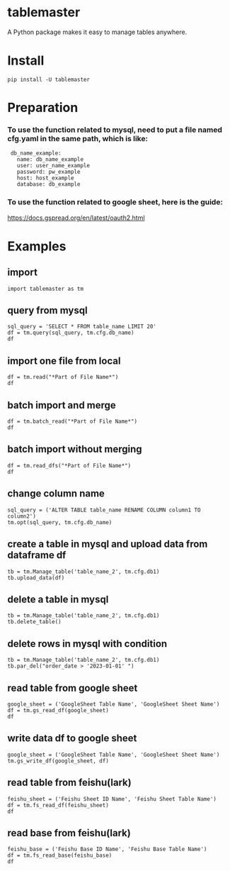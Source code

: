 # tablemaster
A Python package makes it easy to manage tables anywhere.

# Install
```
pip install -U tablemaster
```

# Preparation
### To use the function related to mysql, need to put a file named cfg.yaml in the same path, which is like:
```
 db_name_example:
   name: db_name_example
   user: user_name_example
   password: pw_example
   host: host_example
   database: db_example
```

### To use the function related to google sheet, here is the guide:
https://docs.gspread.org/en/latest/oauth2.html

# Examples

## import
```
import tablemaster as tm
```

## query from mysql
```
sql_query = 'SELECT * FROM table_name LIMIT 20'
df = tm.query(sql_query, tm.cfg.db_name)
df
```

## import one file from local
```
df = tm.read("*Part of File Name*")
df
```

## batch import and merge
```
df = tm.batch_read("*Part of File Name*")
df
```

## batch import without merging
```
df = tm.read_dfs("*Part of File Name*")
df
```

## change column name
```
sql_query = ('ALTER TABLE table_name RENAME COLUMN column1 TO column2')
tm.opt(sql_query, tm.cfg.db_name)
```

## create a table in mysql and upload data from dataframe df
```
tb = tm.Manage_table('table_name_2', tm.cfg.db1)
tb.upload_data(df)
```

## delete a table in mysql
```
tb = tm.Manage_table('table_name_2', tm.cfg.db1)
tb.delete_table()
```

## delete rows in mysql with condition
```
tb = tm.Manage_table('table_name_2', tm.cfg.db1)
tb.par_del("order_date > '2023-01-01' ")
```

## read table from google sheet
```
google_sheet = ('GoogleSheet Table Name', 'GoogleSheet Sheet Name')
df = tm.gs_read_df(google_sheet)
df
```

## write data df to google sheet
```
google_sheet = ('GoogleSheet Table Name', 'GoogleSheet Sheet Name')
tm.gs_write_df(google_sheet, df)
```

## read table from feishu(lark)
```
feishu_sheet = ('Feishu Sheet ID Name', 'Feishu Sheet Table Name')
df = tm.fs_read_df(feishu_sheet)
df
```

## read base from feishu(lark)
```
feishu_base = ('Feishu Base ID Name', 'Feishu Base Table Name')
df = tm.fs_read_base(feishu_base)
df
```